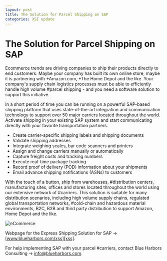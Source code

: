 ```yaml
---
layout: post
title: The Solution for Parcel Shipping on SAP
categories: XSI update
---
```


# The Solution for Parcel Shipping on SAP

Ecommerce trends are driving companies to ship their products
directly to end customers. Maybe your company has built its own
online store, maybe it is partnering with +Amazon.com, +The Home
Depot and the like. Your company's supply chain logistics
processes must be able to efficiently handle high volume #parcel
shipping - and you need a software solution to support this
initiative. 

In a short period of time you can be running on a powerful
SAP-based shipping platform that uses state-of-the-art integration
and communication technology to support over 50 major carriers
located throughout the world. Activate shipping in your existing
SAP system and start communicating directly with your favorite
transportation partners.

- Create carrier-specific shipping labels and shipping documents
- Validate shipping addresses
- Integrate weighing scales, bar code scanners and printers
- Assign and change carriers manually or automatically
- Capture freight costs and tracking numbers
- Execute real-time package tracking
- Record proof of delivery (POD) information about your shipments
- Email advance shipping notifications (ASNs) to customers

With the touch of a button, ship from warehouses, #distribution
centers, manufacturing sites, offices and stores located
throughout the world using our extensive network of #carriers.
This solution is suitable for many distribution scenarios,
including high volume supply chains, regulated global
transportation networks, #cold-chain and hazardous material
environments, B2C, B2B and third party distribution to support
Amazon, Home Depot and the like.

![eCommerce](/images/ecommerce.jpg)

Webpage for the Express Shipping Solution for SAP → [www.blueharbors.com/xss][xss].

For help implementing SAP with your parcel #carriers, contact Blue Harbors Consulting → [info@blueharbors.com](mailto:info@blueharbors.com).

[xss]: https://www.blueharbors.com/xss
